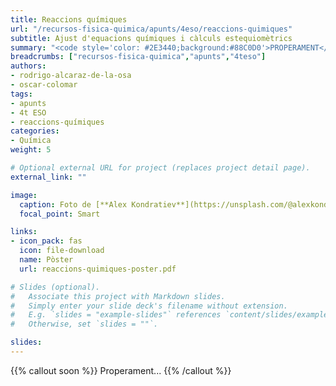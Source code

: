 ```yaml
---
title: Reaccions químiques
url: "/recursos-fisica-quimica/apunts/4eso/reaccions-quimiques"
subtitle: Ajust d'equacions químiques i càlculs estequiomètrics
summary: "<code style='color: #2E3440;background:#88C0D0'>PROPERAMENT</code> <br> Ajust d'equacions químiques, càlculs massa-massa i càlculs massa-volum."
breadcrumbs: ["recursos-fisica-quimica","apunts","4teso"]
authors:
- rodrigo-alcaraz-de-la-osa
- oscar-colomar
tags:
- apunts
- 4t ESO
- reaccions-químiques
categories:
- Química
weight: 5

# Optional external URL for project (replaces project detail page).
external_link: ""

image:
  caption: Foto de [**Alex Kondratiev**](https://unsplash.com/@alexkondratiev) en [Unsplash](https://unsplash.com)
  focal_point: Smart

links:  
- icon_pack: fas
  icon: file-download
  name: Pòster
  url: reaccions-quimiques-poster.pdf

# Slides (optional).
#   Associate this project with Markdown slides.
#   Simply enter your slide deck's filename without extension.
#   E.g. `slides = "example-slides"` references `content/slides/example-slides.md`.
#   Otherwise, set `slides = ""`.

slides: 
---
```


{{% callout soon %}}
Properament...
{{% /callout %}}